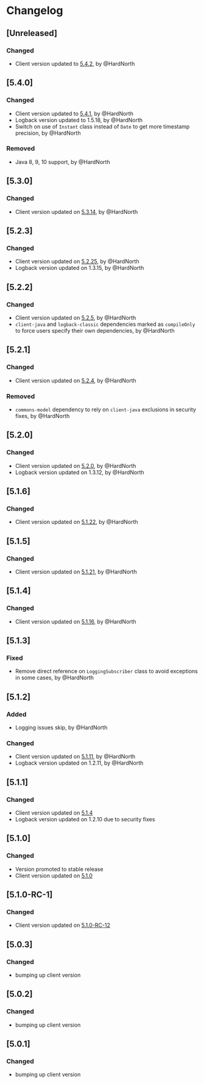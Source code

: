 # Changelog

## [Unreleased]
### Changed
- Client version updated to [5.4.2](https://github.com/reportportal/client-java/releases/tag/5.4.2), by @HardNorth

## [5.4.0]
### Changed
- Client version updated to [5.4.1](https://github.com/reportportal/client-java/releases/tag/5.4.1), by @HardNorth
- Logback version updated to 1.5.18, by @HardNorth
- Switch on use of `Instant` class instead of `Date` to get more timestamp precision, by @HardNorth
### Removed
- Java 8, 9, 10 support, by @HardNorth

## [5.3.0]
### Changed
- Client version updated on [5.3.14](https://github.com/reportportal/client-java/releases/tag/5.3.14), by @HardNorth

## [5.2.3]
### Changed
- Client version updated on [5.2.25](https://github.com/reportportal/client-java/releases/tag/5.2.25), by @HardNorth
- Logback version updated on 1.3.15, by @HardNorth

## [5.2.2]
### Changed
- Client version updated on [5.2.5](https://github.com/reportportal/client-java/releases/tag/5.2.5), by @HardNorth
- `client-java` and `logback-classic` dependencies marked as `compileOnly` to force users specify their own dependencies, by @HardNorth

## [5.2.1]
### Changed
- Client version updated on [5.2.4](https://github.com/reportportal/client-java/releases/tag/5.2.4), by @HardNorth
### Removed
- `commons-model` dependency to rely on `client-java` exclusions in security fixes, by @HardNorth

## [5.2.0]
### Changed
- Client version updated on [5.2.0](https://github.com/reportportal/client-java/releases/tag/5.2.0), by @HardNorth
- Logback version updated on 1.3.12, by @HardNorth

## [5.1.6]
### Changed
- Client version updated on [5.1.22](https://github.com/reportportal/client-java/releases/tag/5.1.22), by @HardNorth

## [5.1.5]
### Changed
- Client version updated on [5.1.21](https://github.com/reportportal/client-java/releases/tag/5.1.21), by @HardNorth

## [5.1.4]
### Changed
- Client version updated on [5.1.16](https://github.com/reportportal/client-java/releases/tag/5.1.16), by @HardNorth

## [5.1.3]
### Fixed
- Remove direct reference on `LoggingSubscriber` class to avoid exceptions in some cases, by @HardNorth

## [5.1.2]
### Added
- Logging issues skip, by @HardNorth
### Changed
- Client version updated on [5.1.11](https://github.com/reportportal/client-java/releases/tag/5.1.11), by @HardNorth
- Logback version updated on 1.2.11, by @HardNorth

## [5.1.1]
### Changed
- Client version updated on [5.1.4](https://github.com/reportportal/client-java/releases/tag/5.1.4)
- Logback version updated on 1.2.10 due to security fixes

## [5.1.0]
### Changed
- Version promoted to stable release
- Client version updated on [5.1.0](https://github.com/reportportal/client-java/releases/tag/5.1.0)

## [5.1.0-RC-1]
### Changed
- Client version updated on [5.1.0-RC-12](https://github.com/reportportal/client-java/releases/tag/5.1.0-RC-12)

## [5.0.3]
### Changed
- bumping up client version

## [5.0.2]
### Changed
- bumping up client version

## [5.0.1]
### Changed
- bumping up client version